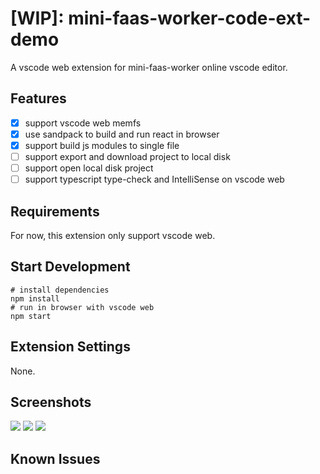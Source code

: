 # [WIP]: mini-faas-worker-code-ext-demo

A vscode web extension for mini-faas-worker online vscode editor.

## Features

* [x] support vscode web memfs
* [x] use sandpack to build and run react in browser
* [x] support build js modules to single file
* [ ] support export and download project to local disk
* [ ] support open local disk project
* [ ] support typescript type-check and IntelliSense on vscode web

## Requirements
For now, this extension only support vscode web.

## Start Development
```shell
# install dependencies
npm install
# run in browser with vscode web
npm start
```

## Extension Settings
None.

## Screenshots
![](https://lilong7676-picture.oss-cn-hangzhou.aliyuncs.com/img/202404291752142.png)
![](https://lilong7676-picture.oss-cn-hangzhou.aliyuncs.com/img/202404291752574.png)
![](https://lilong7676-picture.oss-cn-hangzhou.aliyuncs.com/img/202404291754180.png)

## Known Issues


<!-- ## Release Notes

--- -->
